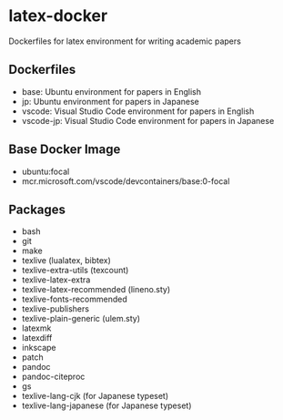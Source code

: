 # latex-docker
Dockerfiles for latex environment for writing academic papers

## Dockerfiles
- base: Ubuntu environment for papers in English
- jp: Ubuntu environment for papers in Japanese
- vscode: Visual Studio Code environment for papers in English
- vscode-jp: Visual Studio Code environment for papers in Japanese

## Base Docker Image
- ubuntu:focal
- mcr.microsoft.com/vscode/devcontainers/base:0-focal

## Packages
- bash
- git
- make
- texlive (lualatex, bibtex)
- texlive-extra-utils (texcount)
- texlive-latex-extra
- texlive-latex-recommended (lineno.sty)
- texlive-fonts-recommended
- texlive-publishers
- texlive-plain-generic (ulem.sty)
- latexmk
- latexdiff
- inkscape
- patch
- pandoc
- pandoc-citeproc
- gs
- texlive-lang-cjk (for Japanese typeset)
- texlive-lang-japanese (for Japanese typeset)

